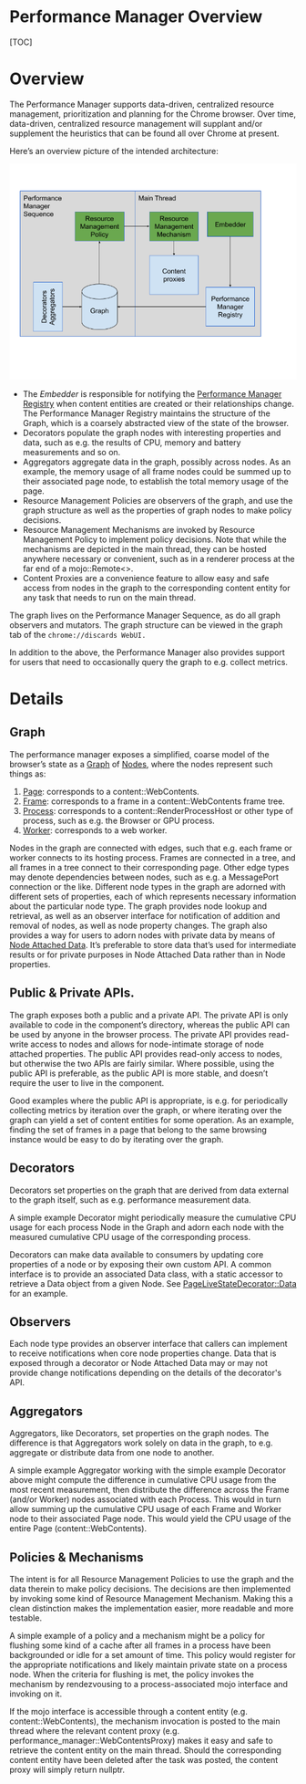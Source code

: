 # Performance Manager Overview

[TOC]

# Overview

The Performance Manager supports data-driven, centralized resource management,
prioritization and planning for the Chrome browser. Over time, data-driven,
centralized resource management will supplant and/or supplement the heuristics
that can be found all over Chrome at present.

Here’s an overview picture of the intended architecture:

![Overview Image](doc/overview.png)

- The *Embedder* is responsible for notifying the 
  [Performance Manager Registry](embedder/performance_manager_registry.h) when
  content entities are created or their relationships change. The Performance Manager
  Registry maintains the structure of the Graph, which is a coarsely abstracted view of the state
  of the browser.
- Decorators populate the graph nodes with interesting properties and data, such as e.g. the results
  of CPU, memory and battery measurements and so on.
- Aggregators aggregate data in the graph, possibly across nodes. 
  As an example, the memory usage of all frame nodes could be summed up to their associated page
  node, to establish the total memory usage of the page.
- Resource Management Policies are observers of the graph, and use the graph structure as well as
  the properties of graph nodes to make policy decisions. 
- Resource Management Mechanisms are invoked by Resource Management Policy to implement policy
  decisions. 
  Note that while the mechanisms are depicted in the main thread, they can be hosted anywhere
  necessary or convenient, such as in a renderer process at the far end of a mojo::Remote<>.
- Content Proxies are a convenience feature to allow easy and safe access from nodes in the graph
  to the corresponding content entity for any task that needs to run on the main thread.

The graph lives on the Performance Manager Sequence, as do all graph observers and mutators.
The graph structure can be viewed in the graph tab of the `chrome://discards WebUI.`

In addition to the above, the Performance Manager also provides support for
users that need to occasionally query the graph to e.g. collect metrics.

# Details

## Graph

The performance manager exposes a simplified, coarse model of the browser’s
state as a [Graph](public/graph/graph.h) of [Nodes](public/graph/node.h),
where the nodes represent such things as:
1. [Page](public/graph/page_node.h): corresponds to a content::WebContents.
1. [Frame](public/graph/frame_node.h): corresponds to a frame in a 
   content::WebContents frame tree.
1. [Process](public/graph/process_node.h): corresponds to a content::RenderProcessHost or
   other type of process, such as e.g. the Browser or GPU process.
1. [Worker](public/graph/worker_node.h): corresponds to a web worker.

Nodes in the graph are connected with edges, such that e.g. each frame or worker
connects to its hosting process.
Frames are connected in a tree, and all frames in a tree connect to their 
corresponding page.
Other edge types may denote dependencies between nodes, such as e.g. a
MessagePort connection or the like. Different node types in the graph are
adorned with different sets of properties, each of which represents necessary
information about the particular node type.
The graph provides node lookup and retrieval, as well as an observer interface
for notification of addition and removal of nodes, as well as node property
changes.
The graph also provides a way for users to adorn nodes with private data by means of
[Node Attached Data](public/graph/node_attached_data.h).
It’s preferable to store data that’s used for intermediate results or for
private purposes in Node Attached Data rather than in Node properties.

## Public & Private APIs.

The graph exposes both a public and a private API. The private API is only
available to code in the component’s directory, whereas the public API can be
used by anyone in the browser process. The private API provides read-write
access to nodes and allows for node-intimate storage of node attached
properties. The public API provides read-only access to nodes, but otherwise the
two APIs are fairly similar. Where possible, using the public API is preferable,
as the public API is more stable, and doesn’t require the user to live in the
component.

Good examples where the public API is appropriate, is e.g. for periodically
collecting metrics by iteration over the graph, or where iterating over the
graph can yield a set of content entities for some operation. As an example,
finding the set of frames in a page that belong to the same browsing instance
would be easy to do by iterating over the graph.

## Decorators

Decorators set properties on the graph that are derived from data external to
the graph itself, such as e.g. performance measurement data.

A simple example Decorator might periodically measure the cumulative CPU usage
for each process Node in the Graph and adorn each node with the measured
cumulative CPU usage of the corresponding process.

Decorators can make data available to consumers by updating core properties of
a node or by exposing their own custom API. A common interface is to provide an
associated Data class, with a static accessor to retrieve a Data object from a
given Node. See
[PageLiveStateDecorator::Data](public/decorators/page_live_state_decorator.h)
for an example.

## Observers

Each node type provides an observer interface that callers can implement to
receive notifications when core node properties change. Data that is exposed
through a decorator or Node Attached Data may or may not provide change
notifications depending on the details of the decorator's API.

## Aggregators

Aggregators, like Decorators, set properties on the graph nodes. The difference is that
Aggregators work solely on data in the graph, to e.g. aggregate or distribute data from
one node to another.

A simple example Aggregator working with the simple example Decorator above might
compute the difference in cumulative CPU usage from the most recent measurement,
then distribute the difference across the Frame (and/or Worker) nodes associated
with each Process.
This would in turn allow summing up the cumulative CPU usage of each Frame and
Worker node to their associated Page node. This would yield the CPU usage of 
the entire Page (content::WebContents).

## Policies & Mechanisms

The intent is for all Resource Management Policies to use the graph and the data
therein to make policy decisions. The decisions are then implemented by invoking
some kind of Resource Management Mechanism. Making this a clean distinction
makes the implementation easier, more readable and more testable.

A simple example of a policy and a mechanism might be a policy for flushing some
kind of a cache after all frames in a process have been backgrounded or idle for
a set amount of time. This policy would register for the appropriate
notifications and likely maintain private state on a process node. When the
criteria for flushing is met, the policy invokes the mechanism by rendezvousing
to a process-associated mojo interface and invoking on it.

If the mojo interface is accessible through a content entity (e.g.
content::WebContents), the mechanism invocation is posted to the main thread
where the relevant content proxy (e.g. performance_manager::WebContentsProxy)
makes it easy and safe to retrieve the content entity on the main thread.
Should the corresponding content entity have been deleted after the task was
posted, the content proxy will simply return nullptr.
